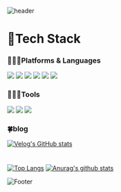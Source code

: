 ![header](https://capsule-render.vercel.app/api?type=waving&color=FFFF99&height=200&section=header&text=Hi%20there%20👋&fontSize=70)

# 💪Tech Stack
### 👩🏻‍💻Platforms & Languages
<div>
  <img src="https://img.shields.io/badge/java-007396?style=for-the-badge&logo=java&logoColor=white"> 
  <img src="https://img.shields.io/badge/javascript-F7DF1E?style=for-the-badge&logo=javascript&logoColor=black"/>
  <img src="https://img.shields.io/badge/spring-6DB33F?style=for-the-badge&logo=spring&logoColor=white">
  <img src="https://img.shields.io/badge/html5-E34F26?style=for-the-badge&logo=html5&logoColor=white"/>
  <img src="https://img.shields.io/badge/css3-1572B6?style=for-the-badge&logo=css3&logoColor=white">
  <img src="https://img.shields.io/badge/mysql-4479A1?style=for-the-badge&logo=mysql&logoColor=white">
</div>

### 👩🏻‍💻Tools
<div>
  <img src="https://img.shields.io/badge/eclipse-2C2255?style=for-the-badge&logo=eclipseide&logoColor=white">
  <img src="https://img.shields.io/badge/github-181717?style=for-the-badge&logo=github&logoColor=white">
  <img src="https://img.shields.io/badge/tomcat-F8DC75?style=for-the-badge&logo=apachetomcat&logoColor=black">
</div>

### 🍀blog
[![Velog's GitHub stats](https://velog-readme-stats.vercel.app/api?name=gmlee)](https://velog.io/@gmlee)
# 

<!-- Github에서 가장 많이 사용한 언어 / Github Stats을 보여주는 그래프 : 총 스타 수, 총 커밋수, 총 PR수, 총 이슈 수, 기여한 횟수-->
[![Top Langs](https://github-readme-stats.vercel.app/api/top-langs/?username=guummy)](https://github.com/guummy/guummy)
[![Anurag's github stats](https://github-readme-stats.vercel.app/api?username=guummy)](https://github.com/guummy/guummy)

![Footer](https://capsule-render.vercel.app/api?type=waving&color=FFFF99&height=200&section=footer)
<!--
**guummy/guummy** is a ✨ _special_ ✨ repository because its `README.md` (this file) appears on your GitHub profile.

Here are some ideas to get you started:

- 🔭 I’m currently working on ...
- 🌱 I’m currently learning ...
- 👯 I’m looking to collaborate on ...
- 🤔 I’m looking for help with ...
- 💬 Ask me about ...
- 📫 How to reach me: ...
- 😄 Pronouns: ...
- ⚡ Fun fact: ...
-->

